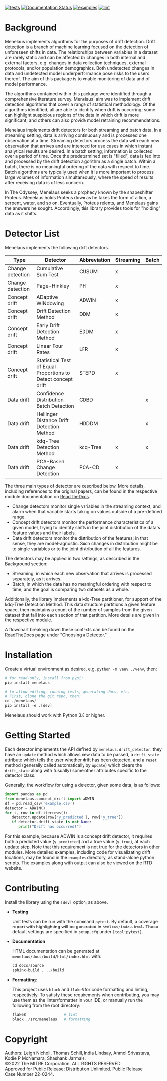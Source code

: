 [![tests](https://github.com/mitre/menelaus/actions/workflows/tests.yml/badge.svg)](https://github.com/mitre/menelaus/actions/workflows/tests.yml)
[![Documentation Status](https://readthedocs.org/projects/menelaus/badge/?version=latest)](https://menelaus.readthedocs.io/en/latest/?badge=latest)
[![examples](https://github.com/mitre/menelaus/actions/workflows/examples.yml/badge.svg?branch=main)](https://github.com/mitre/menelaus/actions/workflows/examples.yml)
[![lint](https://github.com/mitre/menelaus/actions/workflows/format.yml/badge.svg)](https://github.com/mitre/menelaus/actions/workflows/format.yml)

# Background

Menelaus implements algorithms for the purposes of drift detection. Drift
detection is a branch of machine learning focused on the detection of unforeseen
shifts in data. The relationships between variables in a dataset are rarely
static and can be affected by changes in both internal and external factors,
e.g. changes in data collection techniques, external protocols, and/or
population demographics. Both undetected changes in data and undetected model
underperformance pose risks to the users thereof. The aim of this package is to
enable monitoring of data and of model performance.

The algorithms contained within this package were identified through a
comprehensive literature survey. Menelaus\' aim was to implement drift detection
algorithms that cover a range of statistical methodology. Of the algorithms
identified, all are able to identify when drift is occurring; some can highlight
suspicious regions of the data in which drift is more significant; and others
can also provide model retraining recommendations.

Menelaus implements drift detectors for both streaming and batch data. In a
streaming setting, data is arriving continuously and is processed one
observation at a time. Streaming detectors process the data with each new
observation that arrives and are intended for use cases in which instant
analytical results are desired. In a batch setting, information is collected
over a period of time. Once the predetermined set is \"filled\", data is fed
into and processed by the drift detection algorithm as a single batch. Within a
batch, there is no meaningful ordering of the data with respect to time. Batch
algorithms are typically used when it is more important to process large volumes
of information simultaneously, where the speed of results after receiving data
is of less concern.

In The Odyssey, Menelaus seeks a prophecy known by the shapeshifter
Proteus. Menelaus holds Proteus down as he takes the form of a lion, a
serpent, water, and so on. Eventually, Proteus relents, and Menelaus
gains the answers he sought. Accordingly, this library provides tools
for \"holding\" data as it shifts.

# Detector List

Menelaus implements the following drift detectors.

| Type             | Detector                                                      | Abbreviation | Streaming | Batch |
|------------------|---------------------------------------------------------------|--------------|-----------|-------|
| Change detection | Cumulative Sum Test                                           | CUSUM        | x         |       |
| Change detection | Page-Hinkley                                                  | PH           | x         |       |
| Concept drift    | ADaptive WINdowing                                            | ADWIN        | x         |       |
| Concept drift    | Drift Detection Method                                        | DDM          | x         |       |
| Concept drift    | Early Drift Detection Method                                  | EDDM         | x         |       |
| Concept drift    | Linear Four Rates                                             | LFR          | x         |       |
| Concept drift    | Statistical Test of Equal Proportions to Detect concept drift | STEPD        | x         |       |
| Data drift       | Confidence Distribution Batch Detection                       | CDBD         |           | x     |
| Data drift       | Hellinger Distance Drift Detection Method                     | HDDDM        |           | x     |
| Data drift       | kdq-Tree Detection Method                                     | kdq-Tree     | x         | x     |
| Data drift       | PCA-Based Change Detection                                    | PCA-CD       | x         |       |


The three main types of detector are described below. More details, including
references to the original papers, can be found in the respective module
documentation on [ReadTheDocs](https://menelaus.readthedocs.io/en/latest/).

-   Change detectors monitor single variables in the streaming context,
    and alarm when that variable starts taking on values outside of a
    pre-defined range.
-   Concept drift detectors monitor the performance characteristics of a
    given model, trying to identify shifts in the joint distribution of
    the data\'s feature values and their labels.
-   Data drift detectors monitor the distribution of the features; in
    that sense, they are model-agnostic. Such changes in distribution
    might be to single variables or to the joint distribution of all the
    features.

The detectors may be applied in two settings, as described in the Background
section:

-   Streaming, in which each new observation that arrives is processed
    separately, as it arrives.
-   Batch, in which the data has no meaningful ordering with respect to time,
    and the goal is comparing two datasets as a whole.

Additionally, the library implements a kdq-Tree partitioner, for support of the
kdq-Tree Detection Method. This data structure partitions a given feature space,
then maintains a count of the number of samples from the given dataset that fall
into each section of that partition. More details are given in the respective
module.

A flowchart breaking down these contexts can be found on the ReadTheDocs page under "Choosing a Detector."

# Installation

Create a virtual environment as desired, e.g. `python -m venv ./venv`,
then:

```python
# for read-only, install from pypi:
pip install menelaus

# to allow editing, running tests, generating docs, etc.
# First, clone the git repo, then:
cd ./menelaus/
pip install -e .[dev] 
```

Menelaus should work with Python 3.8 or higher. 

# Getting Started

Each detector implements the API defined by `menelaus.drift_detector`:
they have an `update` method which allows new data to be passed, a
`drift_state` attribute which tells the user whether drift has been
detected, and a `reset` method (generally called automatically by
`update`) which clears the `drift_state` along with (usually) some other
attributes specific to the detector class.

Generally, the workflow for using a detector, given some data, is as
follows:

```python
import pandas as pd
from menelaus.concept_drift import ADWIN
df = pd.read_csv('example.csv')
detector = ADWIN()
for i, row in df.iterrows():
   detector.update(row['y_predicted'], row['y_true'])
   if detector.drift_state is not None:
      print("Drift has occurred!")
```

For this example, because ADWIN is a concept drift detector, it requires
both a predicted value (`y_predicted`) and a true value (`y_true`), at
each update step. Note that this requirement is not true for the
detectors in other modules. More detailed examples, including code for
visualizating drift locations, may be found in the ``examples`` directory, as
stand-alone python scripts. The examples along with output can also be viewed on
the RTD website.

# Contributing
Install the library using the `[dev]` option, as above.

- **Testing**

  Unit tests can be run with the command `pytest`. By default, a
  coverage report with highlighting will be generated in `htmlcov/index.html`.
  These default settings are specified in `setup.cfg` under `[tool:pytest]`.

- **Documentation**

  HTML documentation can be generated at
  `menelaus/docs/build/html/index.html` with:
  ```python
  cd docs/source
  sphinx-build . ../build
  ```

- **Formatting**:

  This project uses `black` and `flake8` for code formatting and
  linting, respectively. To satisfy these requirements when contributing, you
  may use them as the linter/formatter in your IDE, or manually run the
  following from the root directory:
  ```python
  flake8                 # lint
  black ./src/menelaus   # formatting
  ```  

# Copyright

Authors: Leigh Nicholl, Thomas Schill, India Lindsay, Anmol Srivastava, Kodie P McNamara, Shashank Jarmale.\
©2022 The MITRE Corporation. ALL RIGHTS RESERVED\
Approved for Public Release; Distribution Unlimited. Public Release\
Case Number 22-0244.
